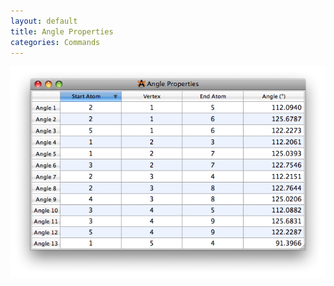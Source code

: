 ```yaml
---
layout: default
title: Angle Properties
categories: Commands
---
```




![](/images/AngleProp.png)



